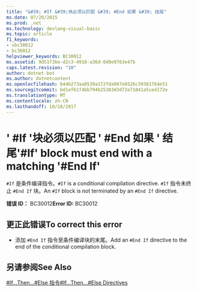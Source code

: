 ```yaml
---
title: "&#39; #If &#39;块必须以匹配 &#39; #End 如果 &#39; 结尾"
ms.date: 07/20/2015
ms.prod: .net
ms.technology: devlang-visual-basic
ms.topic: article
f1_keywords:
- vbc30012
- bc30012
helpviewer_keywords: BC30012
ms.assetid: 9d51f3be-d2c3-4918-a36d-0d9e9763e47b
caps.latest.revision: "10"
author: dotnet-bot
ms.author: dotnetcontent
ms.openlocfilehash: b44b273aa0539a172fda907e8526c39381764e51
ms.sourcegitcommit: bd1ef61f4bb794b25383d3d72e71041a5ced172e
ms.translationtype: MT
ms.contentlocale: zh-CN
ms.lasthandoff: 10/18/2017
---
```

# <a name="39if39-block-must-end-with-a-matching-39end-if39"></a><span data-ttu-id="b2817-102">&#39; #If &#39;块必须以匹配 &#39; #End 如果 &#39; 结尾</span><span class="sxs-lookup"><span data-stu-id="b2817-102">&#39;#If&#39; block must end with a matching &#39;#End If&#39;</span></span>
<span data-ttu-id="b2817-103">`#If` 是条件编译指令。</span><span class="sxs-lookup"><span data-stu-id="b2817-103">`#If` is a conditional compilation directive.</span></span> <span data-ttu-id="b2817-104">`#If` 指令未终止 `#End If` 块。</span><span class="sxs-lookup"><span data-stu-id="b2817-104">An `#If` block is not terminated by an `#End If` directive.</span></span>  
  
 <span data-ttu-id="b2817-105">**错误 ID：** BC30012</span><span class="sxs-lookup"><span data-stu-id="b2817-105">**Error ID:** BC30012</span></span>  
  
## <a name="to-correct-this-error"></a><span data-ttu-id="b2817-106">更正此错误</span><span class="sxs-lookup"><span data-stu-id="b2817-106">To correct this error</span></span>  
  
-   <span data-ttu-id="b2817-107">添加 `#End If` 指令至条件编译块的末尾。</span><span class="sxs-lookup"><span data-stu-id="b2817-107">Add an `#End If` directive to the end of the conditional compilation block.</span></span>  
  
## <a name="see-also"></a><span data-ttu-id="b2817-108">另请参阅</span><span class="sxs-lookup"><span data-stu-id="b2817-108">See Also</span></span>  
 [<span data-ttu-id="b2817-109">#If...Then...#Else 指令</span><span class="sxs-lookup"><span data-stu-id="b2817-109">#If...Then...#Else Directives</span></span>](../../visual-basic/language-reference/directives/if-then-else-directives.md)
